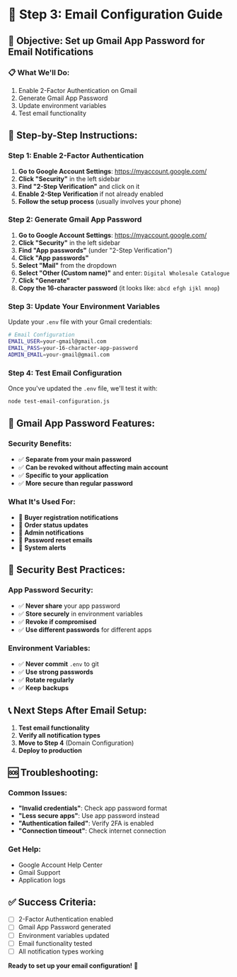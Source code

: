# 📧 Step 3: Email Configuration Guide

## 🎯 **Objective: Set up Gmail App Password for Email Notifications**

### 📋 **What We'll Do:**
1. Enable 2-Factor Authentication on Gmail
2. Generate Gmail App Password
3. Update environment variables
4. Test email functionality

## 🚀 **Step-by-Step Instructions:**

### **Step 1: Enable 2-Factor Authentication**

1. **Go to Google Account Settings**: https://myaccount.google.com/
2. **Click "Security"** in the left sidebar
3. **Find "2-Step Verification"** and click on it
4. **Enable 2-Step Verification** if not already enabled
5. **Follow the setup process** (usually involves your phone)

### **Step 2: Generate Gmail App Password**

1. **Go to Google Account Settings**: https://myaccount.google.com/
2. **Click "Security"** in the left sidebar
3. **Find "App passwords"** (under "2-Step Verification")
4. **Click "App passwords"**
5. **Select "Mail"** from the dropdown
6. **Select "Other (Custom name)"** and enter: `Digital Wholesale Catalogue`
7. **Click "Generate"**
8. **Copy the 16-character password** (it looks like: `abcd efgh ijkl mnop`)

### **Step 3: Update Your Environment Variables**

Update your `.env` file with your Gmail credentials:

```bash
# Email Configuration
EMAIL_USER=your-gmail@gmail.com
EMAIL_PASS=your-16-character-app-password
ADMIN_EMAIL=your-gmail@gmail.com
```

### **Step 4: Test Email Configuration**

Once you've updated the `.env` file, we'll test it with:
```bash
node test-email-configuration.js
```

## 🔧 **Gmail App Password Features:**

### **Security Benefits:**
- ✅ **Separate from your main password**
- ✅ **Can be revoked without affecting main account**
- ✅ **Specific to your application**
- ✅ **More secure than regular password**

### **What It's Used For:**
- 📧 **Buyer registration notifications**
- 📧 **Order status updates**
- 📧 **Admin notifications**
- 📧 **Password reset emails**
- 📧 **System alerts**

## 🚨 **Security Best Practices:**

### **App Password Security:**
- ✅ **Never share** your app password
- ✅ **Store securely** in environment variables
- ✅ **Revoke if compromised**
- ✅ **Use different passwords** for different apps

### **Environment Variables:**
- ✅ **Never commit** `.env` to git
- ✅ **Use strong passwords**
- ✅ **Rotate regularly**
- ✅ **Keep backups**

## 📞 **Next Steps After Email Setup:**

1. **Test email functionality**
2. **Verify all notification types**
3. **Move to Step 4** (Domain Configuration)
4. **Deploy to production**

## 🆘 **Troubleshooting:**

### **Common Issues:**
- **"Invalid credentials"**: Check app password format
- **"Less secure apps"**: Use app password instead
- **"Authentication failed"**: Verify 2FA is enabled
- **"Connection timeout"**: Check internet connection

### **Get Help:**
- Google Account Help Center
- Gmail Support
- Application logs

## ✅ **Success Criteria:**

- [ ] 2-Factor Authentication enabled
- [ ] Gmail App Password generated
- [ ] Environment variables updated
- [ ] Email functionality tested
- [ ] All notification types working

**Ready to set up your email configuration!** 📧 